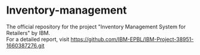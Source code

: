 # Inventory-management
The official repository for the project "Inventory Management System for Retailers" by IBM. <br>
For a detailed report, visit https://github.com/IBM-EPBL/IBM-Project-38951-1660387276.git
